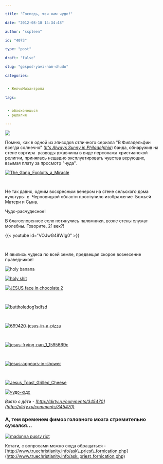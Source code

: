 ```yaml
---

title: "Господь, яви нам чудо!"

date: "2012-08-10 14:34:48"

author: "sspleen"

id: "4073"

type: "post"

draft: "false"

slug: "gospod-yavi-nam-chudo"

categories:


 - ЖелчьМизантропа

tags:


 - обхохочешься
 - религия

---
```

[![](/uploads/2012/08/jesus_facepalm.png)](/2012/08/gospod-yavi-nam-chudo/jesus_facepalm/)  
  
Помню, как в одной из эпизодов отличного сериала "В Филадельфии всегда солнечно" ([_It's Always Sunny in Philadelphia_](http://ru.wikipedia.org/wiki/%C2_%D4%E8%EB%E0%E4%E5%EB%FC%F4%E8%E8_%E2%F1%E5%E3%E4%E0_%F1%EE%EB%ED%E5%F7%ED%EE)) банда, обнаружив на стене сортира  разводы ржавчины в виде персонажа христианской религии, принялась нещадно эксплуатировать чувства верующих, взымая плату за просмотр "чуда".  
  
[![](/uploads/2012/08/The_Gang_Exploits_a_Miracle.png "The_Gang_Exploits_a_Miracle")](/2012/08/gospod-yavi-nam-chudo/the_gang_exploits_a_miracle/)  
  
   
  
Не так давно, одним воскресным вечером на стене сельского дома культуры  в  Черновицкой области проступило изображение  Божьей Матери и Сына.  
  
Чудо-расчудесное!  
  
В благословенное село потянулись паломники, возле стены служат молебны. Говорите, 21 век?!  
  
{{< youtube id="VOJwG48WIg0" >}}  
  
   
  
И явились чудеса по всей земле, предвещая скорое вознесение праведников!  
  
![](/uploads/2012/08/banana.jpg "holy banana")  
  
[![](/uploads/2012/08/article-1263206659482-07CFC4F9000005DC-784763_636x528.jpg "holy shit")](/2012/08/gospod-yavi-nam-chudo/article-1263206659482-07cfc4f9000005dc-784763_636x528/)  
  
[![](/uploads/2012/08/JESUS-face-in-chocolate-2.jpg "JESUS face in chocolate 2")](/2012/08/gospod-yavi-nam-chudo/jesus-face-in-chocolate-2/)  
  
   
  
[![](/uploads/2012/08/buttholedog1sdfsd.jpg "buttholedog1sdfsd")](/2012/08/gospod-yavi-nam-chudo/buttholedog1sdfsd/)  
  
   
  
[![](/uploads/2012/08/699420-jesus-in-a-pizza.jpg "699420-jesus-in-a-pizza")](/2012/08/gospod-yavi-nam-chudo/699420-jesus-in-a-pizza/)  
  
   
  
[![](/uploads/2012/08/jesus-frying-pan_1_1595669c.jpg "jesus-frying-pan_1_1595669c")](/2012/08/gospod-yavi-nam-chudo/jesus-frying-pan_1_1595669c/)  
  
   
  
[![](/uploads/2012/08/jesus-appears-in-shower.jpg "jesus-appears-in-shower")](/2012/08/gospod-yavi-nam-chudo/jesus-appears-in-shower/)  
  
   
  
[![](/uploads/2012/08/Jesus_Toast_Grilled_Cheese.jpg "Jesus_Toast_Grilled_Cheese")](/2012/08/gospod-yavi-nam-chudo/jesus_toast_grilled_cheese/)  
  
[![](/uploads/2012/08/чудо-юдо.jpg "чудо-юдо")](/2012/08/gospod-yavi-nam-chudo/chudo-yudo/)  
  
_Взято с дёти - [http://dirty.ru/comments/345470](http://dirty.ru/comments/345470)_  

### А, тем временем фимоз головного мозга стремительно сужался...

  
[![](/uploads/2012/08/madonna-pussy-riot.jpg "madonna pussy riot")](/2012/08/gospod-yavi-nam-chudo/madonna-pussy-riot/)  
  
Кстати, с вопросами можно сюда обращаться - [http://www.truechristianity.info/ask\_priest\_fornication.php](http://www.truechristianity.info/ask_priest_fornication.php)